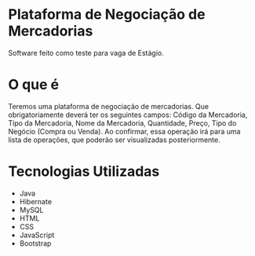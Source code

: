# Plataforma de Negociação de Mercadorias
Software feito como teste para vaga de Estágio.

# O que é
Teremos uma plataforma de negociação de mercadorias. Que obrigatoriamente deverá ter os seguintes
campos: Código da Mercadoria, Tipo da Mercadoria, Nome da Mercadoria, Quantidade, Preço, Tipo do Negócio
(Compra ou Venda).
Ao confirmar, essa operação irá para uma lista de operações, que poderão ser visualizadas posteriormente.

# Tecnologias Utilizadas
- Java
- Hibernate
- MySQL
- HTML
- CSS
- JavaScript
- Bootstrap


